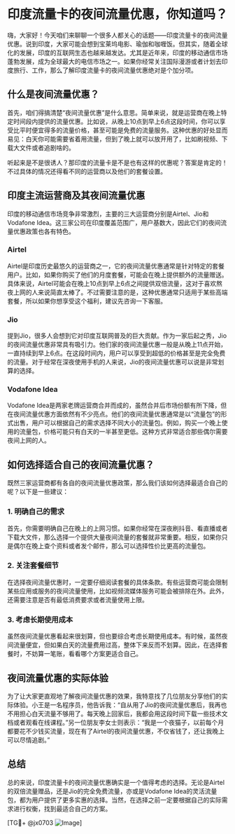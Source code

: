 # 印度流量卡的夜间流量优惠，你知道吗？

嗨，大家好！今天咱们来聊聊一个很多人都关心的话题——印度流量卡的夜间流量优惠。说到印度，大家可能会想到宝莱坞电影、瑜伽和咖喱饭。但其实，随着全球化的发展，印度的互联网生态也越来越发达。尤其是近年来，印度的移动通信市场蓬勃发展，成为全球最大的电信市场之一。如果你经常关注国际漫游或者计划去印度旅行、工作，那么了解印度流量卡的夜间流量优惠绝对是个加分项。

## 什么是夜间流量优惠？

首先，咱们得搞清楚“夜间流量优惠”是什么意思。简单来说，就是运营商在晚上特定时间段内提供的流量优惠。比如说，从晚上10点到早上6点这段时间，你可以享受比平时便宜得多的流量价格，甚至可能是免费的流量服务。这种优惠的好处显而易见：白天你可能需要省着用流量，但到了晚上就可以放开用了，比如刷视频、下载大文件或者追剧啥的。

听起来是不是很诱人？那印度的流量卡是不是也有这样的优惠呢？答案是肯定的！不过具体的情况还得看不同的运营商以及他们的套餐设置。

## 印度主流运营商及其夜间流量优惠

印度的移动通信市场竞争非常激烈，主要的三大运营商分别是Airtel、Jio和Vodafone Idea。这三家公司在印度覆盖范围广，用户基数大，因此它们的夜间流量优惠政策也各有特色。

### Airtel

Airtel是印度历史最悠久的运营商之一，它的夜间流量优惠通常是针对特定的套餐用户。比如，如果你购买了他们的月度套餐，可能会在晚上提供额外的流量赠送。具体来说，Airtel可能会在晚上10点到早上6点之间提供双倍流量，这对于喜欢熬夜上网的人来说简直太棒了。不过需要注意的是，这种优惠通常只适用于某些高端套餐，所以如果你想享受这个福利，建议先咨询一下客服。

### Jio

提到Jio，很多人会想到它对印度互联网普及的巨大贡献。作为一家后起之秀，Jio的夜间流量优惠非常具有吸引力。他们家的夜间流量优惠一般是从晚上11点开始，一直持续到早上6点。在这段时间内，用户可以享受到超低的价格甚至是完全免费的流量。对于经常在深夜使用手机的人来说，Jio的夜间流量优惠可以说是非常划算的选择。

### Vodafone Idea

Vodafone Idea是两家老牌运营商合并而成的，虽然合并后市场份额有所下降，但在夜间流量优惠方面依然有不少亮点。他们的夜间流量优惠通常是以“流量包”的形式出售，用户可以根据自己的需求选择不同大小的流量包。例如，购买一个晚上使用的流量包，价格可能只有白天的一半甚至更低。这种方式非常适合那些偶尔需要夜间上网的人。

## 如何选择适合自己的夜间流量优惠？

既然三家运营商都有各自的夜间流量优惠政策，那么我们该如何选择最适合自己的呢？以下是一些建议：

### 1. 明确自己的需求

首先，你需要明确自己在晚上的上网习惯。如果你经常在深夜刷抖音、看直播或者下载大文件，那么选择一个提供大量夜间流量的套餐就非常重要。相反，如果你只是偶尔在晚上查个资料或者发个邮件，那么可以选择性价比更高的流量包。

### 2. 关注套餐细节

在选择夜间流量优惠时，一定要仔细阅读套餐的具体条款。有些运营商可能会限制某些应用或服务的夜间流量使用，比如视频流媒体服务可能会被排除在外。此外，还需要注意是否有最低消费要求或者流量使用上限。

### 3. 考虑长期使用成本

虽然夜间流量优惠看起来很划算，但也要综合考虑长期使用成本。有时候，虽然夜间流量便宜，但如果白天的流量费用过高，整体下来反而不划算。因此，在选择套餐时，不妨算一笔账，看看哪个方案更适合自己。

## 夜间流量优惠的实际体验

为了让大家更直观地了解夜间流量优惠的效果，我特意找了几位朋友分享他们的实际体验。小王是一名程序员，他告诉我：“自从用了Jio的夜间流量优惠后，我再也不用担心白天流量不够用了。每天晚上回家后，我都会用这段时间下载一些技术文档或者观看在线课程。”另一位朋友李女士则表示：“我是一个夜猫子，以前每个月都要花不少钱买流量，现在有了Airtel的夜间流量优惠，不仅省钱了，还让我晚上可以尽情追剧。”

## 总结

总的来说，印度流量卡的夜间流量优惠确实是一个值得考虑的选择。无论是Airtel的双倍流量赠品，还是Jio的完全免费流量，亦或是Vodafone Idea的灵活流量包，都为用户提供了更多实惠的选择。当然，在选择之前一定要根据自己的实际需求进行权衡，找到最适合自己的方案。

[TG💪+ @jx0703 ![Image](https://github.com/user-attachments/assets/dbca1d08-cadb-493c-b0ec-ad6f7a83f270)]